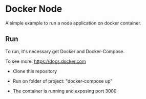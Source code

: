 # Docker Node

A simple example to run a node application on docker container.

## Run

To run, it's necessary get Docker and Docker-Compose.

To see more: https://docs.docker.com

- Clone this repository

- Run on folder of project: "docker-compose up"

- The container is running and exposing port 3000
